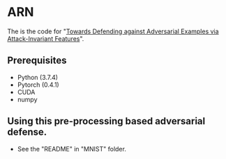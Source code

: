 # ARN

The is the code for "[Towards Defending against Adversarial Examples via Attack-Invariant Features](https://proceedings.mlr.press/v139/zhou21e.html)".

## Prerequisites
* Python (3.7.4)
* Pytorch (0.4.1)
* CUDA
* numpy

## Using this pre-processing based adversarial defense.
* See the "README" in "MNIST" folder.
